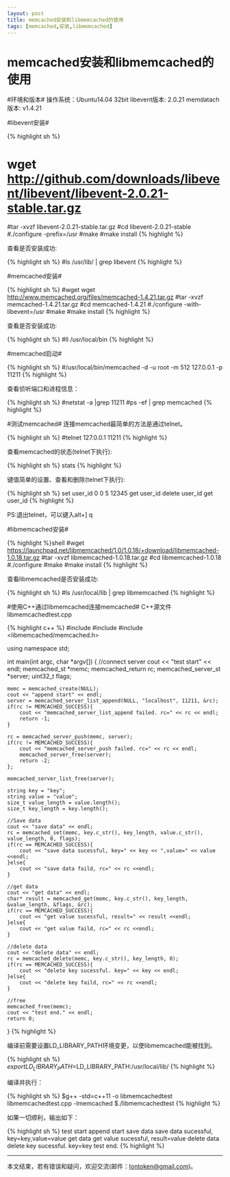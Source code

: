 ```yaml
---
layout: post
title: memcached安装和libmemcached的使用
tags: [memcached,安装,libmemcached]
---
```


memcached安装和libmemcached的使用
====

#环境和版本#
    操作系统：Ubuntu14.04 32bit
    libevent版本: 2.0.21
    memdatach版本: v1.4.21
    
#libevent安装#

{% highlight sh %}
# wget http://github.com/downloads/libevent/libevent/libevent-2.0.21-stable.tar.gz
#tar -xvzf libevent-2.0.21-stable.tar.gz
#cd libevent-2.0.21-stable
#./configure -prefix=/usr
#make
#make install
{% highlight %}

<!--more-->

查看是否安装成功:

{% highlight sh %}
#ls /usr/lib/ | grep  libevent
{% highlight %}

#memcached安装#

{% highlight sh %}
#wget wget http://www.memcached.org/files/memcached-1.4.21.tar.gz
#tar -xvzf memcached-1.4.21.tar.gz
#cd memcached-1.4.21
#./configure -with-libevent=/usr
#make
#make install
{% highlight %}

查看是否安装成功:

{% highlight sh %}
#ll /usr/local/bin
{% highlight %}


#memcached启动#

{% highlight sh %}
 #/usr/local/bin/memcached -d -u root -m 512 127.0.0.1 -p 11211
{% highlight %}

查看侦听端口和进程信息：

{% highlight sh %}
#netstat -a |grep 11211
#ps -ef | grep memcached
{% highlight %}

#测试memcached#
连接memcached最简单的方法是通过telnet。

{% highlight sh %}
#telnet 127.0.0.1 11211
{% highlight %}

查看memcached的状态(telnet下执行): 

{% highlight sh %}
stats
{% highlight %}

键值简单的设置、查看和删除(telnet下执行): 

{% highlight sh %}
set user_id 0 0 5
12345
get user_id
delete user_id
get user_id
{% highlight %}

PS:退出telnet，可以键入alt+] q

#libmemcached安装#

{% highlight %}shell
#wget https://launchpad.net/libmemcached/1.0/1.0.18/+download/libmemcached-1.0.18.tar.gz
#tar -xvzf libmemcached-1.0.18.tar.gz
#cd libmemcached-1.0.18
#./configure
#make
#make install
{% highlight %}

查看libmemcached是否安装成功:

{% highlight sh %}
#ls /usr/local/lib | grep libmemcached
{% highlight %}

#使用C++通过libmemcached连接memcached#
C++源文件 libmemcachedtest.cpp 

{% highlight c++ %}
#include <iostream>
#include <string>
#include <libmemcached/memcached.h>

using namespace std;

int main(int argc, char *argv[])
{
    //connect server
    cout << "test start" << endl;
    memcached_st *memc;
    memcached_return rc;
    memcached_server_st *server;
    uint32_t  flags;

    memc = memcached_create(NULL);
    cout << "append start" << endl;
    server = memcached_server_list_append(NULL, "localhost", 11211, &rc);
    if(rc != MEMCACHED_SUCCESS){
        cout << "memcached_server_list_append failed. rc=" << rc << endl;
        return -1;
    }

    rc = memcached_server_push(memc, server);
    if(rc != MEMCACHED_SUCCESS){
        cout << "memcached_server_push failed. rc=" << rc << endl;
        memcached_server_free(server);
        return -2;
    };

    memcached_server_list_free(server);

    string key = "key";
    string value = "value";
    size_t value_length = value.length();
    size_t key_length = key.length();

    //Save data
    cout << "save data" << endl;
    rc = memcached_set(memc, key.c_str(), key_length, value.c_str(), value_length, 0, flags);
    if(rc == MEMCACHED_SUCCESS){
        cout << "save data sucessful, key=" << key << ",value=" << value <<endl;
    }else{
        cout << "save data faild, rc=" << rc <<endl;
    }

    //get data
    cout << "get data" << endl;
    char* result = memcached_get(memc, key.c_str(), key_length, &value_length, &flags, &rc);
    if(rc == MEMCACHED_SUCCESS){
        cout << "get value sucessful, result=" << result <<endl;
    }else{
        cout << "get value faild, rc=" << rc <<endl;
    }

    //delete data
    cout << "delete data" << endl;
    rc = memcached_delete(memc, key.c_str(), key_length, 0);
    if(rc == MEMCACHED_SUCCESS){
        cout << "delete key sucessful. key=" << key << endl;
    }else{
        cout << "delete key faild, rc=" << rc <<endl;
    }

    //free
    memcached_free(memc);
    cout << "test end." << endl;
    return 0;
}
{% highlight %}

编译前需要设置LD_LIBRARY_PATH环境变更，以使libmemcached能被找到。

{% highlight sh %}
$export LD_LIBRARY_PATH=$LD_LIBRARY_PATH:/usr/local/lib/
{% highlight %}
 
编译并执行：

{% highlight sh %}
$g++ -std=c++11 -o libmemcachedtest libmemcachedtest.cpp -lmemcached
$./libmemcachedtest
{% highlight %}
 
如果一切顺利，输出如下：

{% highlight sh %}
test start
append start
save data
save data sucessful, key=key,value=value
get data
get value sucessful, result=value
delete data
delete key sucessful. key=key
test end.
{% highlight %}

-----------------
本文结束，若有错误和疑问，欢迎交流(邮件：lontoken@gmail.com)。
